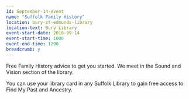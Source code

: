 ```yaml
---
id: September-14-event
name: "Suffolk Family History"
location: bury-st-edmunds-library
location-text: Bury Library
event-start-date: 2016-09-14
event-start-time: 1000
event-end-time: 1200
breadcrumb: y
---
```


Free Family History advice to get you started. We meet in the Sound and Vision
section of the library.

You can use your library card in any Suffolk Library to gain free access to
Find My Past and Ancestry.
